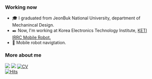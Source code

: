 ### Working now
<!--<p align="center">-->
<!--</p>-->
  

- 🎓 I graduated from JeonBuk National University, department of Mechanincal Design.
- ✒️ Now, I'm working at Korea Electronics Technology Institute, [KETI IRRC Mobile Robot.](https://github.com/KETI-MoRo)
- 🔖 Mobile robot navigtation.
### More about me
<a href="https://blog.naver.com/ehdud4520" target="_blank"><img src="https://img.shields.io/badge/TechBlog-brightgreen?style=flat-square&logo=Naver&logoColor=white"/></a> 
<a href="https://mail.google.com/" target="_blank"><img src="https://img.shields.io/badge/ehdud971119@gmail.com-red?style=flat-square&logo=Gmail&logoColor=white"/></a>    [![CV](http://img.shields.io/badge/-CV-black?style=flat-square&logo=github&link=https://davinci-ai.tistory.com/)](https://github.com/KimDoYoung1997/KimDoYoung1997/blob/main/CV/231030_%EA%B9%80%EB%8F%84%EC%98%81_CV.pdf) 
<br>
[![Hits](https://hits.seeyoufarm.com/api/count/incr/badge.svg?url=https%3A%2F%2Fgithub.com%2Fhaesoo9410&count_bg=%23EB8B10&title_bg=%23684327&icon=&icon_color=%23E7E7E7&title=VISIT&edge_flat=false)](https://github.com/KimDoYoung1997)
<br/>
<!--
**KimDoYoung1997/KimDoYoung1997** is a ✨ _special_ ✨ repository because its `README.md` (this file) appears on your GitHub profile.

Here are some ideas to get you started:

- 🔭 I’m currently working on ...
- 🌱 I’m currently learning ...
- 👯 I’m looking to collaborate on ...
- 🤔 I’m looking for help with ...
- 💬 Ask me about ...
- 📫 How to reach me: ...
- 😄 Pronouns: ...
- ⚡ Fun fact: ...
-->



